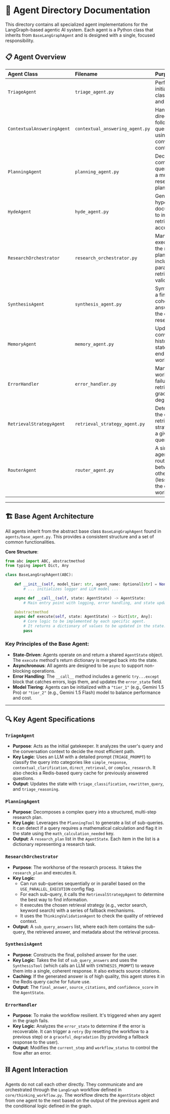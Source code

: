 # 🤖 Agent Directory Documentation

This directory contains all specialized agent implementations for the LangGraph-based agentic AI system. Each agent is a Python class that inherits from `BaseLangGraphAgent` and is designed with a single, focused responsibility.

## 📋 Agent Overview

| Agent Class | Filename | Purpose |
| :--- | :--- | :--- |
| `TriageAgent` | `triage_agent.py` | Performs initial query classification and routing. |
| `ContextualAnsweringAgent` | `contextual_answering_agent.py` | Handles direct follow-up questions using conversation context. |
| `PlanningAgent` | `planning_agent.py` | Decomposes complex queries into a multi-step research plan. |
| `HydeAgent` | `hyde_agent.py` | Generates hypothetical documents to improve retrieval accuracy. |
| `ResearchOrchestrator` | `research_orchestrator.py` | Manages the execution of the research plan, including parallel retrieval and validation. |
| `SynthesisAgent` | `synthesis_agent.py` | Synthesizes a final, coherent answer from the collected research. |
| `MemoryAgent` | `memory_agent.py` | Updates the conversation history and state at the end of a workflow. |
| `ErrorHandler` | `error_handler.py` | Manages workflow failures, retries, and graceful degradation. |
| `RetrievalStrategyAgent` | `retrieval_strategy_agent.py` | Determines the optimal retrieval strategy for a given sub-query. |
| `RouterAgent` | `router_agent.py`| A simple agent for routing between other agents (less used in the current workflow). |

---

## 🏗️ Base Agent Architecture

All agents inherit from the abstract base class `BaseLangGraphAgent` found in `agents/base_agent.py`. This provides a consistent structure and a set of common functionalities.

**Core Structure**:
```python
from abc import ABC, abstractmethod
from typing import Dict, Any

class BaseLangGraphAgent(ABC):
    
    def __init__(self, model_tier: str, agent_name: Optional[str] = None):
        # ... initializes logger and LLM model ...

    async def __call__(self, state: AgentState) -> AgentState:
        # Main entry point with logging, error handling, and state updates.

    @abstractmethod
    async def execute(self, state: AgentState) -> Dict[str, Any]:
        # Core logic to be implemented by each specific agent.
        # It returns a dictionary of values to be updated in the state.
        pass
```

### Key Principles of the Base Agent:
- **State-Driven**: Agents operate on and return a shared `AgentState` object. The `execute` method's return dictionary is merged back into the state.
- **Asynchronous**: All agents are designed to be `async` to support non-blocking operations.
- **Error Handling**: The `__call__` method includes a generic `try...except` block that catches errors, logs them, and updates the `error_state` field.
- **Model Tiering**: Agents can be initialized with a `"tier_1"` (e.g., Gemini 1.5 Pro) or `"tier_2"` (e.g., Gemini 1.5 Flash) model to balance performance and cost.

---

## 🔍 Key Agent Specifications

### `TriageAgent`
- **Purpose**: Acts as the initial gatekeeper. It analyzes the user's query and the conversation context to decide the most efficient path.
- **Key Logic**: Uses an LLM with a detailed prompt (`TRIAGE_PROMPT`) to classify the query into categories like `simple_response`, `contextual_clarification`, `direct_retrieval`, or `complex_research`. It also checks a Redis-based query cache for previously answered questions.
- **Output**: Updates the state with `triage_classification`, `rewritten_query`, and `triage_reasoning`.

### `PlanningAgent`
- **Purpose**: Decomposes a complex query into a structured, multi-step research plan.
- **Key Logic**: Leverages the `PlanningTool` to generate a list of sub-queries. It can detect if a query requires a mathematical calculation and flag it in the state using the `math_calculation_needed` key.
- **Output**: A `research_plan` list in the `AgentState`. Each item in the list is a dictionary representing a research task.

### `ResearchOrchestrator`
- **Purpose**: The workhorse of the research process. It takes the `research_plan` and executes it.
- **Key Logic**:
    - Can run sub-queries sequentially or in parallel based on the `USE_PARALLEL_EXECUTION` config flag.
    - For each sub-query, it calls the `RetrievalStrategyAgent` to determine the best way to find information.
    - It executes the chosen retrieval strategy (e.g., vector search, keyword search) with a series of fallback mechanisms.
    - It uses the `ThinkingValidationAgent` to check the quality of retrieved context.
- **Output**: A `sub_query_answers` list, where each item contains the sub-query, the retrieved answer, and metadata about the retrieval process.

### `SynthesisAgent`
- **Purpose**: Constructs the final, polished answer for the user.
- **Key Logic**: Takes the list of `sub_query_answers` and uses the `SynthesisTool` (which calls an LLM with `SYNTHESIS_PROMPT`) to weave them into a single, coherent response. It also extracts source citations.
- **Caching**: If the generated answer is of high quality, this agent stores it in the Redis query cache for future use.
- **Output**: The `final_answer`, `source_citations`, and `confidence_score` in the `AgentState`.

### `ErrorHandler`
- **Purpose**: To make the workflow resilient. It's triggered when any agent in the graph fails.
- **Key Logic**: Analyzes the `error_state` to determine if the error is recoverable. It can trigger a `retry` (by resetting the workflow to a previous step) or a `graceful_degradation` (by providing a fallback response to the user).
- **Output**: Modifies the `current_step` and `workflow_status` to control the flow after an error.

## ⛓️ Agent Interaction
Agents do not call each other directly. They communicate and are orchestrated through the `LangGraph` workflow defined in `core/thinking_workflow.py`. The workflow directs the `AgentState` object from one agent to the next based on the output of the previous agent and the conditional logic defined in the graph.